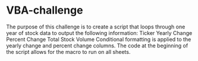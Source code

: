 # VBA-challenge
The purpose of this challenge is to create a script that loops through one year of stock data to output the following information:
Ticker
Yearly Change
Percent Change
Total Stock Volume
Conditional formatting is applied to the yearly change and percent change columns. The code at the beginning of the script allows for the macro to run on all sheets. 
